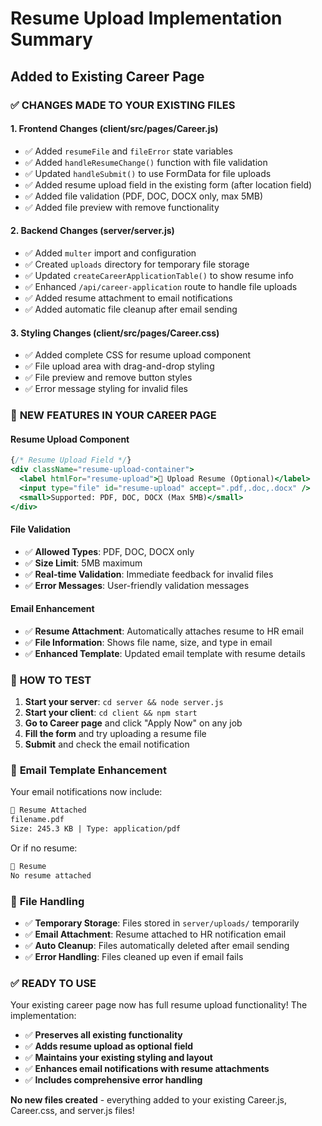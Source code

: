 # Resume Upload Implementation Summary
## Added to Existing Career Page

### ✅ **CHANGES MADE TO YOUR EXISTING FILES**

#### **1. Frontend Changes (client/src/pages/Career.js)**
- ✅ Added `resumeFile` and `fileError` state variables
- ✅ Added `handleResumeChange()` function with file validation
- ✅ Updated `handleSubmit()` to use FormData for file uploads  
- ✅ Added resume upload field in the existing form (after location field)
- ✅ Added file validation (PDF, DOC, DOCX only, max 5MB)
- ✅ Added file preview with remove functionality

#### **2. Backend Changes (server/server.js)**
- ✅ Added `multer` import and configuration
- ✅ Created `uploads` directory for temporary file storage
- ✅ Updated `createCareerApplicationTable()` to show resume info
- ✅ Enhanced `/api/career-application` route to handle file uploads
- ✅ Added resume attachment to email notifications
- ✅ Added automatic file cleanup after email sending

#### **3. Styling Changes (client/src/pages/Career.css)**
- ✅ Added complete CSS for resume upload component
- ✅ File upload area with drag-and-drop styling
- ✅ File preview and remove button styles
- ✅ Error message styling for invalid files

### 🎯 **NEW FEATURES IN YOUR CAREER PAGE**

#### **Resume Upload Component**
```jsx
{/* Resume Upload Field */}
<div className="resume-upload-container">
  <label htmlFor="resume-upload">📄 Upload Resume (Optional)</label>
  <input type="file" id="resume-upload" accept=".pdf,.doc,.docx" />
  <small>Supported: PDF, DOC, DOCX (Max 5MB)</small>
</div>
```

#### **File Validation**
- ✅ **Allowed Types**: PDF, DOC, DOCX only
- ✅ **Size Limit**: 5MB maximum
- ✅ **Real-time Validation**: Immediate feedback for invalid files
- ✅ **Error Messages**: User-friendly validation messages

#### **Email Enhancement**
- ✅ **Resume Attachment**: Automatically attaches resume to HR email
- ✅ **File Information**: Shows file name, size, and type in email
- ✅ **Enhanced Template**: Updated email template with resume details

### 🚀 **HOW TO TEST**

1. **Start your server**: `cd server && node server.js`
2. **Start your client**: `cd client && npm start`  
3. **Go to Career page** and click "Apply Now" on any job
4. **Fill the form** and try uploading a resume file
5. **Submit** and check the email notification

### 📧 **Email Template Enhancement**

Your email notifications now include:
```html
📄 Resume Attached
filename.pdf
Size: 245.3 KB | Type: application/pdf
```

Or if no resume:
```html
📄 Resume
No resume attached
```

### 📁 **File Handling**

- ✅ **Temporary Storage**: Files stored in `server/uploads/` temporarily
- ✅ **Email Attachment**: Resume attached to HR notification email  
- ✅ **Auto Cleanup**: Files automatically deleted after email sending
- ✅ **Error Handling**: Files cleaned up even if email fails

### ✅ **READY TO USE**

Your existing career page now has full resume upload functionality! The implementation:
- ✅ **Preserves all existing functionality**
- ✅ **Adds resume upload as optional field**
- ✅ **Maintains your existing styling and layout**
- ✅ **Enhances email notifications with resume attachments**
- ✅ **Includes comprehensive error handling**

**No new files created** - everything added to your existing Career.js, Career.css, and server.js files!
